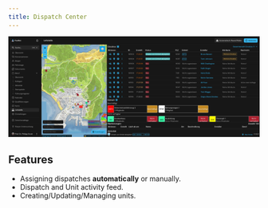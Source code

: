 ```yaml
---
title: Dispatch Center
---
```


![Feature Dispatch Center](/images/screenshots/features-dispatchcenter.png)

## Features

- Assigning dispatches **automatically** or manually.
- Dispatch and Unit activity feed.
- Creating/Updating/Managing units.
